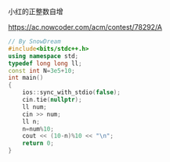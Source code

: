 小红的正整数自增

https://ac.nowcoder.com/acm/contest/78292/A

```c++
// By SnowDream
#include<bits/stdc++.h>
using namespace std;
typedef long long ll;
const int N=3e5+10;
int main()
{
    ios::sync_with_stdio(false);
    cin.tie(nullptr);
    ll num;
    cin >> num;
    ll n;
    n=num%10;
    cout << (10-n)%10 << "\n";
    return 0;
}
```

